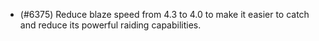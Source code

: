 - (#6375) Reduce blaze speed from 4.3 to 4.0 to make it easier to catch and reduce its powerful raiding capabilities.
